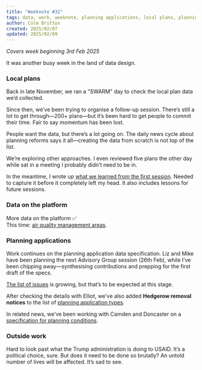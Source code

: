 ```yaml
---
title: "Weeknote #32"
tags: data, work, weeknote, planning applications, local plans, planning conditions
author: Colm Britton
created: 2025/02/07
updated: 2025/02/09
---
```

_Covers week beginning 3rd Feb 2025_

It was another busy week in the land of data design.

### Local plans

Back in late November, we ran a "SWARM" day to check the local plan data we’d collected.

Since then, we’ve been trying to organise a follow-up session. There’s still a lot to get through—200+ plans—but it’s been hard to get people to commit their time. Fair to say momentum has been lost.

People want the data, but there’s a lot going on. The daily news cycle about planning reforms says it all—creating the data from scratch is not top of the list.

We’re exploring other approaches. I even reviewed five plans the other day while sat in a meeting I probably didn’t need to be in.

In the meantime, I wrote up [what we learned from the first session](https://docs.google.com/document/d/1QERjoyZ-7oZkhNdxRmUXDVhCfxZj105SGmEaWUX9uYI/edit?usp=sharing). Needed to capture it before it completely left my head. It also includes lessons for future sessions.

### Data on the platform

More data on the platform ✅  
This time: [air quality management areas](https://www.planning.data.gov.uk/map/?dataset=air-quality-management-area).

### Planning applications

Work continues on the planning application data specification. Liz and Mike have been planning the next Advisory Group session (26th Feb), while I’ve been chipping away—synthesising contributions and prepping for the first draft of the specs.

[The list of issues](https://github.com/digital-land/planning-application-data-specification/issues) is growing, but that’s to be expected at this stage.

After checking the details with Elliot, we've also added **Hedgerow removal notices** to the list of [planning application types](https://github.com/digital-land/planning-application-data-specification/blob/main/data/planning-application-type.csv).

In related news, we’ve been working with Camden and Doncaster on a [specification for planning conditions](https://digital-land.github.io/specification/specification/planning-condition/).

### Outside work

Hard to look past what the Trump administration is doing to USAID. It’s a political choice, sure. But does it need to be done so brutally? An untold number of lives will be affected. It’s sad to see.
